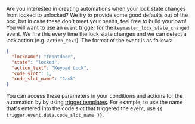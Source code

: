 Are you interested in creating automations when your lock state changes from locked to unlocked? We try to provide some good defaults out of the box, but in case these don't meet your needs, feel free to build your own! You will want to use an `event` trigger for the `keymaster_lock_state_changed` event. We fire this every time the lock state changes and we can detect a lock action (e.g. `action_text`). The format of the event is as follows:

```json
{
  "lockname": "frontdoor",
  "state": "locked",
  "action_text": "Keypad Lock",
  "code_slot": 1,
  "code_slot_name": "Jack"
}
```

You can access these parameters in your conditions and actions for the automation by by using [trigger templates](https://www.home-assistant.io/docs/automation/templating/#event). For example, to use the name that's entered into the code slot that triggered the event, use `{{ trigger.event.data.code_slot_name }}`.